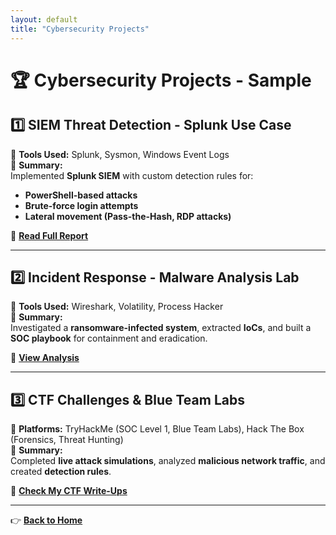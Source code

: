 ```yaml
---
layout: default
title: "Cybersecurity Projects"
---
```


# 🏆 Cybersecurity Projects - Sample

## 1️⃣ SIEM Threat Detection - Splunk Use Case
🔹 **Tools Used:** Splunk, Sysmon, Windows Event Logs  
🔹 **Summary:**  
Implemented **Splunk SIEM** with custom detection rules for:
- **PowerShell-based attacks**
- **Brute-force login attempts**
- **Lateral movement (Pass-the-Hash, RDP attacks)**  

📌 **[Read Full Report](siem-threat-detection.md)**  

---

## 2️⃣ Incident Response - Malware Analysis Lab
🔹 **Tools Used:** Wireshark, Volatility, Process Hacker  
🔹 **Summary:**  
Investigated a **ransomware-infected system**, extracted **IoCs**, and built a **SOC playbook** for containment and eradication.  

📌 **[View Analysis](malware-analysis.md)**  

---

## 3️⃣ CTF Challenges & Blue Team Labs
🔹 **Platforms:** TryHackMe (SOC Level 1, Blue Team Labs), Hack The Box (Forensics, Threat Hunting)  
🔹 **Summary:**  
Completed **live attack simulations**, analyzed **malicious network traffic**, and created **detection rules**.  

📌 **[Check My CTF Write-Ups](ctfs.md)**  

---

👉 **[Back to Home](index.md)**
